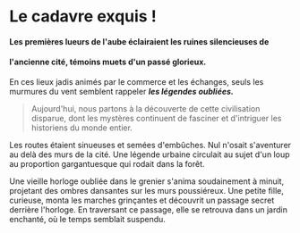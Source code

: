 # Le cadavre exquis !

#### Les premières lueurs de l'aube éclairaient les ruines silencieuses de 
#### l'ancienne cité, témoins muets d'un passé glorieux.
 
En ces lieux jadis animés par le commerce et les échanges, seuls 
les murmures du vent semblent rappeler ***les légendes oubliées.*** 
>Aujourd'hui, nous partons à la découverte de cette civilisation 
>disparue, dont les mystères continuent de fasciner et d'intriguer
>les historiens du monde entier.

Les routes étaient sinueuses et semées d'embûches. Nul n'osait s'aventurer au delà des murs de la cité. Une légende urbaine circulait au sujet d'un loup au proportion gargantuesque qui rodait dans la forêt.

Une vieille horloge oubliée dans le grenier s'anima soudainement à minuit, projetant des 
ombres dansantes sur les murs poussiéreux. Une petite fille, curieuse, monta les marches 
grinçantes et découvrit un passage secret derrière l'horloge. En traversant ce passage, elle 
se retrouva dans un jardin enchanté, où le temps semblait suspendu.
